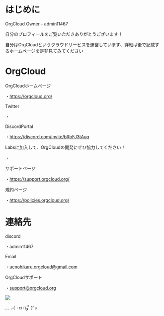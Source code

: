 # はじめに

OrgCloud Owner - admin11467

自分のプロフィールをご覧いただきありがとうございます！

自分はOrgCloudというクラウドサービスを運営しています、詳細は後で記載するホームページを是非見てみてください

# OrgCloud

OrgCloudホームページ

・https://orgcloud.org/

Twitter

・<link>

DiscordPortal

・https://discord.com/invite/bRbFJ3tAuq

Labsに加入して、OrgCloudの開発にぜひ協力してください！

・<link>

サポートページ

・https://support.orgcloud.org/

規約ページ

・https://policies.orgcloud.org/

# 連絡先

discord

・admin11467

Email

・uenohikaru.orgcloud@gmail.com

OrgCloudサポート

・support@orgcloud.org

![](https://orgcloud.org/wp-content/uploads/2023/10/5-dh6MyktBxh.png)

...╭( ･ㅂ･)و ̑̑ ｸﾞｯ

